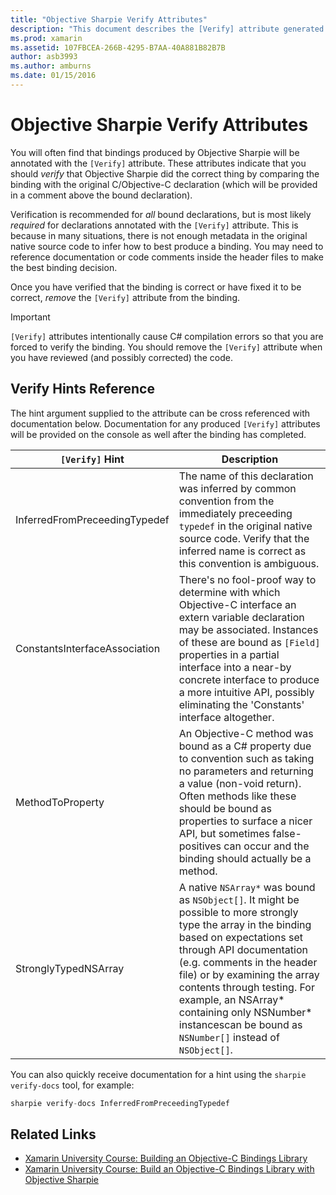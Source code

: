 ```yaml
---
title: "Objective Sharpie Verify Attributes"
description: "This document describes the [Verify] attribute generated by Objective Sharpie. The [Verify] attribute highlights to developers where they should manually verify Objective Sharpie's output."
ms.prod: xamarin
ms.assetid: 107FBCEA-266B-4295-B7AA-40A881B82B7B
author: asb3993
ms.author: amburns
ms.date: 01/15/2016
---
```


# Objective Sharpie Verify Attributes

You will often find that bindings produced by Objective Sharpie will be annotated with the `[Verify]` attribute. These attributes indicate that you should _verify_ that Objective Sharpie did the correct thing by comparing the binding with the original C/Objective-C declaration (which will be provided in a comment above the bound declaration).

Verification is recommended for _all_ bound declarations, but is most likely _required_ for declarations annotated with the `[Verify]` attribute. This is because in many situations, there is not enough metadata in the original native source code to infer how to best produce a binding. You may need to reference documentation or code comments inside the header files to make the best binding decision.

Once you have verified that the binding is correct or have fixed it to be correct, _remove_ the `[Verify]` attribute from the binding.

> [!IMPORTANT]
> `[Verify]` attributes intentionally cause C# compilation errors
so that you are forced to verify the binding. You should remove the
`[Verify]` attribute when you have reviewed (and possibly
corrected) the code.

## Verify Hints Reference

The hint argument supplied to the attribute can be cross referenced with documentation below. Documentation for any produced `[Verify]` attributes will be provided on the console as well after the binding has completed.

|`[Verify]` Hint|Description|
|---|---|
|InferredFromPreceedingTypedef|The name of this declaration was inferred by common convention from the immediately preceeding `typedef` in the original native source code. Verify that the inferred name is correct as this convention is ambiguous.|
|ConstantsInterfaceAssociation|There's no fool-proof way to determine with which Objective-C interface an extern variable declaration may be associated. Instances of these are bound as `[Field]` properties in a partial interface into a near-by concrete interface to produce a more intuitive API, possibly eliminating the 'Constants' interface altogether.|
|MethodToProperty|An Objective-C method was bound as a C# property due to convention such as taking no parameters and returning a value (non-void return). Often methods like these should be bound as properties to surface a nicer API, but sometimes false-positives can occur and the binding should actually be a method.|
|StronglyTypedNSArray|A native `NSArray*` was bound as `NSObject[]`. It might be possible to more strongly type the array in the binding based on expectations set through API documentation (e.g. comments in the header file) or by examining the array contents through testing. For example, an NSArray* containing only NSNumber* instancescan be bound as `NSNumber[]` instead of `NSObject[]`.|

You can also quickly receive documentation for a hint using the `sharpie verify-docs` tool, for example:

```csharp
sharpie verify-docs InferredFromPreceedingTypedef
```

## Related Links

- [Xamarin University Course: Building an Objective-C Bindings Library](https://university.xamarin.com/classes/track/all#building-an-objective-c-bindings-library)
- [Xamarin University Course: Build an Objective-C Bindings Library with Objective Sharpie](https://university.xamarin.com/classes/track/all#build-an-objective-c-bindings-library-with-objective-sharpie)
